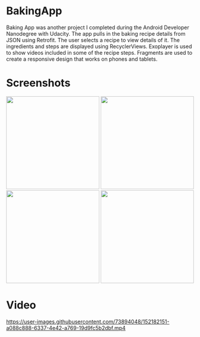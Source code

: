 # BakingApp
Baking App was another project I completed during the Android Developer Nanodegree with Udacity.
The app pulls in the baking recipe details from JSON using Retrofit. The user selects a recipe to view details of it.
The ingredients and steps are displayed using RecyclerViews. Exoplayer is used to show videos included in some of the recipe steps.
Fragments are used to create a responsive design that works on phones and tablets. 

# Screenshots
<img src="https://user-images.githubusercontent.com/73894048/152181496-3084ccdb-b7ed-40d1-a2be-117ece49b79d.jpg" width="250">
<img src="https://user-images.githubusercontent.com/73894048/152181513-cf8b9be1-2795-4ca1-b6f9-285b93b907bb.jpg" width="250">
<img src="https://user-images.githubusercontent.com/73894048/152181528-e4fab9dc-bcc7-4d13-bd22-a0a5ff4a9f13.jpg" width="250">
<img src="https://user-images.githubusercontent.com/73894048/152181536-b919fd2b-0b72-48df-b801-406b6571e07f.jpg" width="250">

# Video


https://user-images.githubusercontent.com/73894048/152182151-a088c888-6337-4e42-a769-19d9fc5b2dbf.mp4

